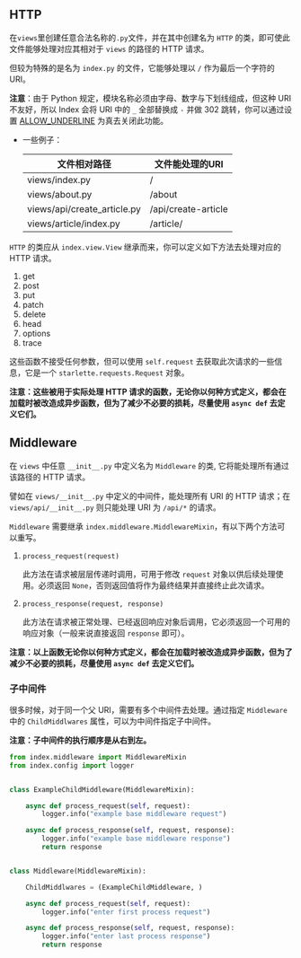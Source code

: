 ## HTTP

在`views`里创建任意合法名称的`.py`文件，并在其中创建名为 `HTTP` 的类，即可使此文件能够处理对应其相对于 `views` 的路径的 HTTP 请求。

但较为特殊的是名为 `index.py` 的文件，它能够处理以 `/` 作为最后一个字符的 URI。

**注意**：由于 Python 规定，模块名称必须由字母、数字与下划线组成，但这种 URI 不友好，所以 Index 会将 URI 中的 `_` 全部替换成 `-` 并做 302 跳转，你可以通过设置 [ALLOW_UNDERLINE](/config/#allow_underline) 为真去关闭此功能。

* 一些例子：

    文件相对路径|文件能处理的URI
    ---|---
    views/index.py|/
    views/about.py|/about
    views/api/create_article.py|/api/create-article
    views/article/index.py|/article/

`HTTP` 的类应从 `index.view.View` 继承而来，你可以定义如下方法去处理对应的 HTTP 请求。

1. get
2. post
3. put
4. patch
5. delete
6. head
7. options
8. trace

这些函数不接受任何参数，但可以使用 `self.request` 去获取此次请求的一些信息，它是一个 `starlette.requests.Request` 对象。

**注意：这些被用于实际处理 HTTP 请求的函数，无论你以何种方式定义，都会在加载时被改造成异步函数，但为了减少不必要的损耗，尽量使用 `async def` 去定义它们。**

## Middleware

在 `views` 中任意 `__init__.py` 中定义名为 `Middleware` 的类, 它将能处理所有通过该路径的 HTTP 请求。

譬如在 `views/__init__.py` 中定义的中间件，能处理所有 URI 的 HTTP 请求；在 `views/api/__init__.py` 则只能处理 URI 为 `/api/*` 的请求。

`Middleware` 需要继承 `index.middleware.MiddlewareMixin`，有以下两个方法可以重写。

1. `process_request(request)`

    此方法在请求被层层传递时调用，可用于修改 `request` 对象以供后续处理使用。必须返回 `None`，否则返回值将作为最终结果并直接终止此次请求。

2. `process_response(request, response)`

    此方法在请求被正常处理、已经返回响应对象后调用，它必须返回一个可用的响应对象（一般来说直接返回 `response` 即可）。

**注意：以上函数无论你以何种方式定义，都会在加载时被改造成异步函数，但为了减少不必要的损耗，尽量使用 `async def` 去定义它们。**

### 子中间件

很多时候，对于同一个父 URI，需要有多个中间件去处理。通过指定 `Middleware` 中的 `ChildMiddlwares` 属性，可以为中间件指定子中间件。

**注意：子中间件的执行顺序是从右到左。**

```python
from index.middleware import MiddlewareMixin
from index.config import logger


class ExampleChildMiddleware(MiddlewareMixin):

    async def process_request(self, request):
        logger.info("example base middleware request")

    async def process_response(self, request, response):
        logger.info("example base middleware response")
        return response


class Middleware(MiddlewareMixin):

    ChildMiddlwares = (ExampleChildMiddleware, )

    async def process_request(self, request):
        logger.info("enter first process request")

    async def process_response(self, request, response):
        logger.info("enter last process response")
        return response
```
